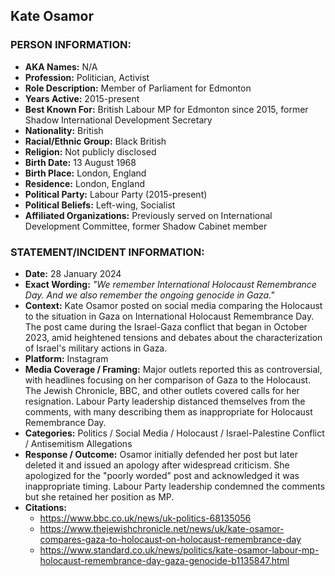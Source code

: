 ## Kate Osamor

### PERSON INFORMATION:
- **AKA Names:** N/A
- **Profession:** Politician, Activist
- **Role Description:** Member of Parliament for Edmonton
- **Years Active:** 2015-present
- **Best Known For:** British Labour MP for Edmonton since 2015, former Shadow International Development Secretary
- **Nationality:** British
- **Racial/Ethnic Group:** Black British
- **Religion:** Not publicly disclosed
- **Birth Date:** 13 August 1968
- **Birth Place:** London, England
- **Residence:** London, England
- **Political Party:** Labour Party (2015-present)
- **Political Beliefs:** Left-wing, Socialist
- **Affiliated Organizations:** Previously served on International Development Committee, former Shadow Cabinet member

### STATEMENT/INCIDENT INFORMATION:
- **Date:** 28 January 2024
- **Exact Wording:** *"We remember International Holocaust Remembrance Day. And we also remember the ongoing genocide in Gaza."*
- **Context:** Kate Osamor posted on social media comparing the Holocaust to the situation in Gaza on International Holocaust Remembrance Day. The post came during the Israel-Gaza conflict that began in October 2023, amid heightened tensions and debates about the characterization of Israel's military actions in Gaza.
- **Platform:** Instagram
- **Media Coverage / Framing:** Major outlets reported this as controversial, with headlines focusing on her comparison of Gaza to the Holocaust. The Jewish Chronicle, BBC, and other outlets covered calls for her resignation. Labour Party leadership distanced themselves from the comments, with many describing them as inappropriate for Holocaust Remembrance Day.
- **Categories:** Politics / Social Media / Holocaust / Israel-Palestine Conflict / Antisemitism Allegations
- **Response / Outcome:** Osamor initially defended her post but later deleted it and issued an apology after widespread criticism. She apologized for the "poorly worded" post and acknowledged it was inappropriate timing. Labour Party leadership condemned the comments but she retained her position as MP.
- **Citations:** 
  - https://www.bbc.co.uk/news/uk-politics-68135056
  - https://www.thejewishchronicle.net/news/uk/kate-osamor-compares-gaza-to-holocaust-on-holocaust-remembrance-day
  - https://www.standard.co.uk/news/politics/kate-osamor-labour-mp-holocaust-remembrance-day-gaza-genocide-b1135847.html